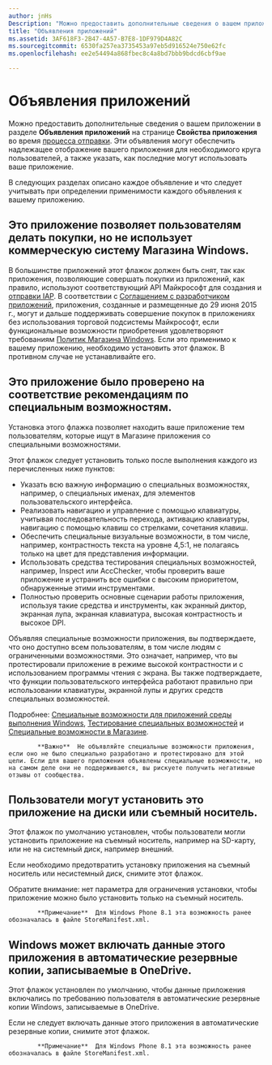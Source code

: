 ```yaml
---
author: jnHs
Description: "Можно предоставить дополнительные сведения о вашем приложении в разделе Объявления приложений на странице Свойства приложения во время процесса отправки."
title: "Объявления приложений"
ms.assetid: 3AF618F3-2B47-4A57-B7E8-1DF979D4A82C
ms.sourcegitcommit: 6530fa257ea3735453a97eb5d916524e750e62fc
ms.openlocfilehash: ee2e54494a868fbec8c4a8bd7bbb9bdcd6cbf9ae

---
```


# Объявления приложений

Можно предоставить дополнительные сведения о вашем приложении в разделе **Объявления приложений** на странице **Свойства приложения** во время [процесса отправки](app-submissions.md). Эти объявления могут обеспечить надлежащее отображение вашего приложения для необходимого круга пользователей, а также указать, как последние могут использовать ваше приложение.

В следующих разделах описано каждое объявление и что следует учитывать при определении применимости каждого объявления к вашему приложению.

## Это приложение позволяет пользователям делать покупки, но не использует коммерческую систему Магазина Windows.

В большинстве приложений этот флажок должен быть снят, так как приложения, позволяющие совершать покупки из приложений, как правило, используют соответствующий API Майкрософт для создания и [отправки IAP](iap-submissions.md). В соответствии с [Соглашением с разработчиком приложений](https://msdn.microsoft.com/library/windows/apps/hh694058), приложения, созданные и размещенные до 29 июня 2015 г., могут и дальше поддерживать совершение покупок в приложениях без использования торговой подсистемы Майкрософт, если функциональные возможности приобретения удовлетворяют требованиям [Политик Магазина Windows](https://msdn.microsoft.com/library/windows/apps/dn764944.aspx#pol_10_8). Если это применимо к вашему приложению, необходимо установить этот флажок. В противном случае не устанавливайте его.

## Это приложение было проверено на соответствие рекомендациям по специальным возможностям.

Установка этого флажка позволяет находить ваше приложение тем пользователям, которые ищут в Магазине приложения со специальными возможностями.

Этот флажок следует установить только после выполнения каждого из перечисленных ниже пунктов:

-   Указать всю важную информацию о специальных возможностях, например, о специальных именах, для элементов пользовательского интерфейса.
-   Реализовать навигацию и управление с помощью клавиатуры, учитывая последовательность перехода, активацию клавиатуры, навигацию с помощью клавиш со стрелками, сочетания клавиш.
-   Обеспечить специальные визуальные возможности, в том числе, например, контрастность текста на уровне 4,5:1, не полагаясь только на цвет для представления информации.
-   Использовать средства тестирования специальных возможностей, например, Inspect или AccChecker, чтобы проверить ваше приложение и устранить все ошибки с высоким приоритетом, обнаруженные этими инструментами.
-   Полностью проверить основные сценарии работы приложения, используя такие средства и инструменты, как экранный диктор, экранная лупа, экранная клавиатура, высокая контрастность и высокое DPI.

Объявляя специальные возможности приложения, вы подтверждаете, что оно доступно всем пользователям, в том числе людям с ограниченными возможностями. Это означает, например, что вы протестировали приложение в режиме высокой контрастности и с использованием программы чтения с экрана. Вы также подтверждаете, что функции пользовательского интерфейса работают правильно при использовании клавиатуры, экранной лупы и других средств специальных возможностей.

Подробнее: [Специальные возможности для приложений среды выполнения Windows](https://msdn.microsoft.com/library/windows/apps/dn263101), [Тестирование специальных возможностей](https://msdn.microsoft.com/library/windows/apps/mt297664) и [Специальные возможности в Магазине](https://msdn.microsoft.com/library/windows/apps/mt297663).

> 
            **Важно**  Не объявляйте специальные возможности приложения, если оно не было специально разработано и протестировано для этой цели. Если для вашего приложения объявлены специальные возможности, но на самом деле они не поддерживаются, вы рискуете получить негативные отзывы от сообщества.

## Пользователи могут установить это приложение на диски или съемный носитель.

Этот флажок по умолчанию установлен, чтобы пользователи могли установить приложение на съемный носитель, например на SD-карту, или не на системный диск, например внешний.

Если необходимо предотвратить установку приложения на съемный носитель или несистемный диск, снимите этот флажок.

Обратите внимание: нет параметра для ограничения установки, чтобы приложение можно было установить только на съемный носитель.

> 
            **Примечание**  Для Windows Phone 8.1 эта возможность ранее обозначалась в файле StoreManifest.xml.

## Windows может включать данные этого приложения в автоматические резервные копии, записываемые в OneDrive.

Этот флажок установлен по умолчанию, чтобы данные приложения включались по требованию пользователя в автоматические резервные копии Windows, записываемые в OneDrive.

Если не следует включать данные этого приложения в автоматические резервные копии, снимите этот флажок.

> 
            **Примечание**  Для Windows Phone 8.1 эта возможность ранее обозначалась в файле StoreManifest.xml.

 

 

 







<!--HONumber=Jun16_HO4-->


